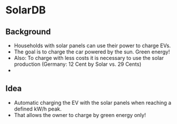 # SolarDB

## Background

* Households with solar panels can use their power to charge EVs. 
* The goal is to charge the car powered by the sun. Green energy!
* Also: To charge with less costs it is necessary to use the solar production (Germany: 12 Cent by Solar vs. 29 Cents)
* 

## Idea
* Automatic charging the EV with the solar panels when reaching a defined kW/h peak.
* That allows the owner to charge by green energy only!
